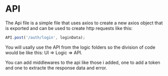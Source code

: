 # API

The Api file is a simple file that uses axios to create a new axios object
that is exported and can be used to create http requests like this:

```javascript
API.post('/auth/login', loginData);
```

You will usally use the API from the logic folders so the division of code would be like this: UI => Logic => API.

You can add middlewares to the api like those i added, one to add a token and one to extracte the response data and error.
